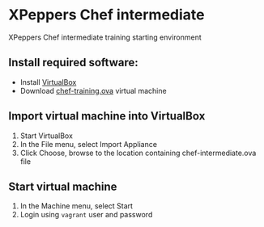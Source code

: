 # XPeppers Chef intermediate
XPeppers Chef intermediate training starting environment

## Install required software:

- Install [VirtualBox](https://www.virtualbox.org/)
- Download [chef-training.ova](https://download.xpeppers.com/chef-training.ova) virtual machine

## Import virtual machine into VirtualBox

1. Start VirtualBox
2. In the File menu, select Import Appliance
3. Click Choose, browse to the location containing chef-intermediate.ova file

## Start virtual machine

1. In the Machine menu, select Start
2. Login using `vagrant` user and password
